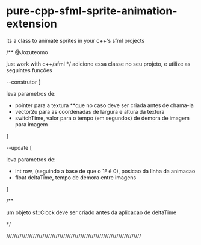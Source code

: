 # pure-cpp-sfml-sprite-animation-extension
its a class to animate sprites in your c++'s sfml projects

/**
  @Jozuteomo
  
  just work with c++/sfml
*/
adicione essa classe no seu projeto, e utilize as seguintes funções

--construtor
[

  leva parametros de:
  - pointer para a textura **que no caso deve ser criada antes de chama-la
  - vector2u para as coordenadas de largura e altura da textura
  - switchTime, valor para o tempo (em segundos) de demora de imagem para imagem

]

--update
[

  leva parametros de:
  - int row, (seguindo a base de que o 1º é 0), posicao da linha da animacao
  - float deltaTime, tempo de demora entre imagens

]

/**

  um objeto sf::Clock deve ser criado antes da aplicacao de deltaTime

*/

///////////////////////////////////////////////////////////////////////
